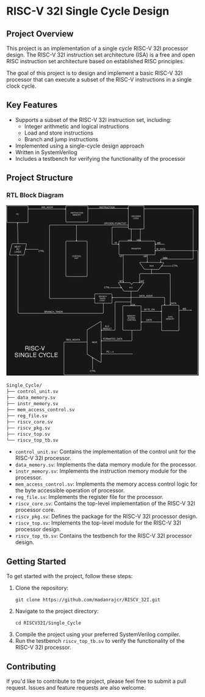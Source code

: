 # RISC-V 32I Single Cycle Design

## Project Overview
This project is an implementation of a single cycle RISC-V 32I processor design. The RISC-V 32I instruction set architecture (ISA) is a free and open RISC instruction set architecture based on established RISC principles.

The goal of this project is to design and implement a basic RISC-V 32I processor that can execute a subset of the RISC-V instructions in a single clock cycle.

## Key Features
- Supports a subset of the RISC-V 32I instruction set, including:
  - Integer arithmetic and logical instructions
  - Load and store instructions
  - Branch and jump instructions
- Implemented using a single-cycle design approach
- Written in SystemVerilog
- Includes a testbench for verifying the functionality of the processor

## Project Structure
### RTL Block Diagram
![Router RTL Architecture](arch.png)

```
Single_Cycle/
├── control_unit.sv
├── data_memory.sv
├── instr_memory.sv
├── mem_access_control.sv
├── reg_file.sv
├── riscv_core.sv
├── riscv_pkg.sv
├── riscv_top.sv
└── riscv_top_tb.sv
```

- `control_unit.sv`: Contains the implementation of the control unit for the RISC-V 32I processor.
- `data_memory.sv`: Implements the data memory module for the processor.
- `instr_memory.sv`: Implements the instruction memory module for the processor.
- `mem_access_control.sv`: Implements the memory access control logic for the byte accessible operation of processor.
- `reg_file.sv`: Implements the register file for the processor.
- `riscv_core.sv`: Contains the top-level implementation of the RISC-V 32I processor core.
- `riscv_pkg.sv`: Defines the package for the RISC-V 32I processor design.
- `riscv_top.sv`: Implements the top-level module for the RISC-V 32I processor design.
- `riscv_top_tb.sv`: Contains the testbench for the RISC-V 32I processor design.

## Getting Started
To get started with the project, follow these steps:

1. Clone the repository:
   ```
   git clone https://github.com/madanrajcr/RISCV_32I.git
   ```
2. Navigate to the project directory:
   ```
   cd RISCV32I/Single_Cycle
   ```
3. Compile the project using your preferred SystemVerilog compiler.
4. Run the testbench `riscv_top_tb.sv` to verify the functionality of the RISC-V 32I processor.



## Contributing
If you'd like to contribute to the project, please feel free to submit a pull request. Issues and feature requests are also welcome.


